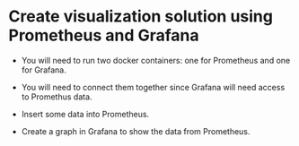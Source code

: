 # Create visualization solution using Prometheus and Grafana

* You will need to run two docker containers: one for Prometheus and one for Grafana.

* You will need to connect them together since Grafana will need access to Promethus data.

* Insert some data into Prometheus.

* Create a graph in Grafana to show the data from Prometheus.
